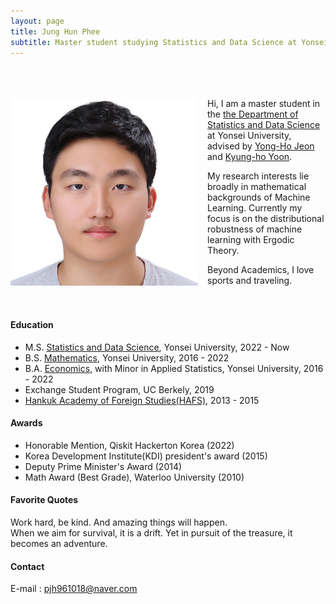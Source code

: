 ```yaml
---
layout: page
title: Jung Hun Phee
subtitle: Master student studying Statistics and Data Science at Yonsei University
---
```

<br><br><br>
<a href="url"><img src="/assets/img/23.jpg" align="left" height="300" width="300" style="float:left; padding-right:15px" ></a>
Hi, I am a master student in the [the Department of Statistics and Data Science](https://stat.yonsei.ac.kr/stat/index.do) at Yonsei University, advised by [Yong-Ho Jeon](https://stat.yonsei.ac.kr/faculty/name_search.do?mode=view&userId=zLn7yUITMUoRCLHT7RciHQ%3D%3D&sosokcd=) and [Kyung-ho Yoon](https://sites.google.com/view/yoonlabyonsei/professor).

My research interests lie broadly in mathematical backgrounds of Machine Learning. Currently my focus is on the distributional robustness of machine learning with Ergodic Theory.

Beyond Academics, I love sports and traveling.
<br><br><br>

#### Education
- M.S. [Statistics and Data Science](https://stat.yonsei.ac.kr/stat/index.do), Yonsei University, 2022 - Now
- B.S. [Mathematics](https://math.yonsei.ac.kr/math/index.do), Yonsei University, 2016 - 2022 
- B.A. [Economics](https://economics.yonsei.ac.kr/economics/index.do), with Minor in Applied Statistics, Yonsei University, 2016 - 2022
- Exchange Student Program, UC Berkely, 2019
- [Hankuk Academy of Foreign Studies(HAFS)](http://www.hafs.hs.kr/), 2013 - 2015

#### Awards
- Honorable Mention, Qiskit Hackerton Korea (2022)
- Korea Development Institute(KDI) president's award (2015)
- Deputy Prime Minister's Award (2014)
- Math Award (Best Grade), Waterloo University (2010)

#### Favorite Quotes
Work hard, be kind. And amazing things will happen. <br>
When we aim for survival, it is a drift. Yet in pursuit of the treasure, it becomes an adventure.

#### Contact
E-mail : pjh961018@naver.com

